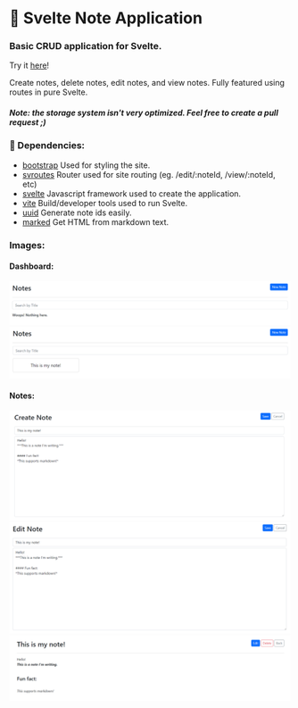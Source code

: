 # 📝 Svelte Note Application

### Basic CRUD application for Svelte.

Try it [here](https://battledash-2.github.io/svelte-notes-app/)!

Create notes, delete notes, edit notes, and view notes.
Fully featured using routes in pure Svelte.

##### Note: the storage system isn't very optimized. Feel free to create a pull request ;)

### 📩 Dependencies:

-   [bootstrap](https://www.npmjs.com/package/bootstrap)
    Used for styling the site.
-   [svroutes](https://www.npmjs.com/package/svroutes)
    Router used for site routing (eg. /edit/\:noteId, /view/\:noteId, etc)
-   [svelte](https://www.npmjs.com/package/svelte)
    Javascript framework used to create the application.
-   [vite](https://www.npmjs.com/package/vite)
    Build/developer tools used to run Svelte.
-   [uuid](https://www.npmjs.com/package/uuid) Generate note ids easily.
-   [marked](https://www.npmjs.com/package/marked) Get HTML from markdown text.

### Images:

#### Dashboard:

![Empty Dashboard Image](https://raw.githubusercontent.com/Battledash-2/svelte-notes-app/master/images/dashboard-empty.png)
![Dashboard Image](https://raw.githubusercontent.com/Battledash-2/svelte-notes-app/master/images/dashboard.png)

#### Notes:

![Create Note Image](https://raw.githubusercontent.com/Battledash-2/svelte-notes-app/master/images/create-note.png)
![Edit Note Image](https://raw.githubusercontent.com/Battledash-2/svelte-notes-app/master/images/edit-note.png)
![View Note Image](https://raw.githubusercontent.com/Battledash-2/svelte-notes-app/master/images/view-note.png)
